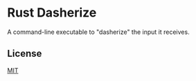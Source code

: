 # Rust Dasherize

A command-line executable to "dasherize" the input it receives.

## License

[MIT](LICENSE.md)
